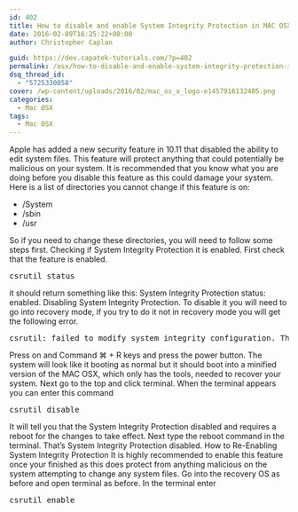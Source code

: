 ```yaml
---
id: 402
title: How to disable and enable System Integrity Protection in MAC OSX 10.11
date: 2016-02-09T16:25:22+00:00
author: Christopher Caplan

guid: https://dev.capatek-tutorials.com/?p=402
permalink: /osx/how-to-disable-and-enable-system-integrity-protection-in-mac-osx-10-11/
dsq_thread_id:
  - "5725330058"
cover: /wp-content/uploads/2016/02/mac_os_x_logo-e1457916132405.png
categories:
  - Mac OSX
tags:
  - Mac OSX
---
```

Apple has added a new security feature in 10.11 that disabled the ability to edit system files.
This feature will protect anything that could potentially be malicious on your system.
It is recommended that you know what you are doing before you disable this feature as this could damage your system.
Here is a list of directories you cannot change if this feature is on:
<ul>
	<li>/System</li>
	<li>/sbin</li>
	<li>/usr</li>
</ul>
So if you need to change these directories, you will need to follow some steps first.
Checking if System Integrity Protection it is enabled.
First check that the feature is enabled.
<pre>csrutil status</pre>
it should return something like this:
System Integrity Protection status: enabled.
Disabling System Integrity Protection.
To disable it you will need to go into recovery mode, if you try to do it not in recovery mode you will get the following error.
<pre>csrutil: failed to modify system integrity configuration. This tool needs to be executed from the Recovery OS. To get in to the recovery OS we will need to turn off the Mac.</pre>
Press on and Command ⌘ + R keys and press the power button.
The system will look like it booting as normal but it should boot into a minified version of the MAC OSX, which only has the tools, needed to recover your system.
Next go to the top and click terminal.
When the terminal appears you can enter this command
<pre>csrutil disable</pre>
It will tell you that the System Integrity Protection disabled and requires a reboot for the changes to take effect.
Next type the reboot command in the terminal.
That’s System Integrity Protection disabled.
How to Re-Enabling System Integrity Protection
It is highly recommended to enable this feature once your finished as this does protect from anything malicious on the system attempting to change any system files.
Go into the recovery OS as before and open terminal as before.
In the terminal enter
<pre>csrutil enable</pre>